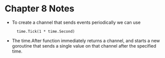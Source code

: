 # Chapter 8 Notes

* To create a channel that sends events periodically we can use
  ```golang
    time.Tick(1 * time.Second)
  ```
*  The time.After function immediately returns a channel, and starts a new goroutine that sends a single value on that channel after the specified time.
